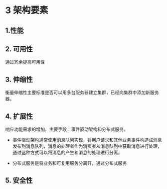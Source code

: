# 3 架构要素
## 1.性能

## 2. 可用性
通过冗余提高可用性

## 3. 伸缩性
衡量伸缩性主要标准是否可以用多台服务器建立集群，已经向集群中添加新服务器。

## 4. 扩展性
响应功能需求的增加，主要手段：事件驱动架构和分布式服务。

* 事件驱动架构通常使用消息队列实现，将用户请求和其他业务事件构造成消息发布到消息队列，消息的处理者作为消费者从消息队列中获取消息进行处理，通过这种方式可以将消息的产生和消息的处理进行分离。

* 分布式服务是将业务和可复用服务分离开，通过分布式服务

## 5. 安全性